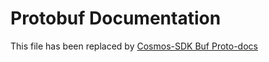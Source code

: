 # Protobuf Documentation

This file has been replaced by [Cosmos-SDK Buf Proto-docs](https://buf.build/cosmos/cosmos-sdk/docs/main)

